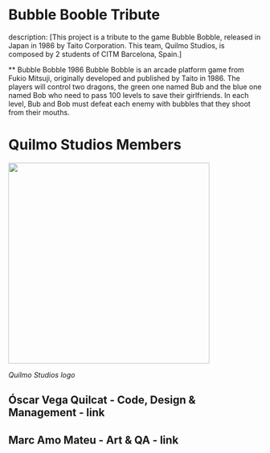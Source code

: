 # Bubble Booble Tribute

description: [This project is a tribute to the game Bubble Bobble, released in Japan in 1986 by Taito Corporation. This team, Quilmo Studios, is composed by 2 students of CITM Barcelona, Spain.]

** Bubble Bobble 1986
Bubble Bobble is an arcade platform game from Fukio Mitsuji, originally developed and published by Taito in 1986. The players will control two dragons, the green one named Bub and the blue one named Bob who need to pass 100 levels to save their girlfriends. In each level, Bub and Bob must defeat each enemy with bubbles that they shoot from their mouths.

<h1>Quilmo Studios Members</h1>

<img src="https://github.com/Vequi/BubbleBobble/assets/120988212/015d3d76-1483-497b-8f1f-710c8d098747" width="400" height="400" />

_Quilmo Studios logo_

<h2>Óscar Vega Quilcat - Code, Design & Management - link</h2>



<h2>Marc Amo Mateu - Art & QA - link</h2>
